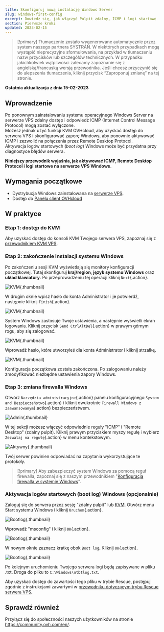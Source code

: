 ```yaml
---
title: Skonfiguruj nową instalację Windows Server
slug: windows-first-config
excerpt: Dowiedz się, jak włączyć Pulpit zdalny, ICMP i logi startowe
section: Pierwsze kroki
updated: 2023-02-15
---
```


> [!primary]
> Tłumaczenie zostało wygenerowane automatycznie przez system naszego partnera SYSTRAN. W niektórych przypadkach mogą wystąpić nieprecyzyjne sformułowania, na przykład w tłumaczeniu nazw przycisków lub szczegółów technicznych. W przypadku jakichkolwiek wątpliwości zalecamy zapoznanie się z angielską/francuską wersją przewodnika. Jeśli chcesz przyczynić się do ulepszenia tłumaczenia, kliknij przycisk “Zaproponuj zmianę” na tej stronie.
> 

**Ostatnia aktualizacja z dnia 15-02-2023**

## Wprowadzenie

Po ponownym zainstalowaniu systemu operacyjnego Windows Server na serwerze VPS zdalny dostęp i odpowiedź ICMP (Internet Control Message Protocol) mogą zostać wyłączone.<br>
Możesz jednak użyć funkcji KVM OVHcloud, aby uzyskać dostęp do serwera VPS i skonfigurować zaporę Windows, aby ponownie aktywować ICMP i zezwolić na połączenia przez Remote Desktop Protocol.<br>
Aktywacja logów startowych (*boot log*) Windows może być przydatna przy diagnostyce błędów serwera.

**Niniejszy przewodnik wyjaśnia, jak aktywować ICMP, Remote Desktop Protocol i logi startowe na serwerze VPS Windows.**

## Wymagania początkowe

- Dystrybucja Windows zainstalowana na [serwerze VPS](https://www.ovhcloud.com/pl/vps/).
- Dostęp do [Panelu client OVHcloud](https://www.ovh.com/auth/?action=gotomanager&from=https://www.ovh.pl/&ovhSubsidiary=pl)

## W praktyce

### Etap 1: dostęp do KVM

Aby uzyskać dostęp do konsoli KVM Twojego serwera VPS, zapoznaj się z [przewodnikiem KVM VPS](https://docs.ovh.com/pl/vps/kvm_na_serwerach_vps/).

### Etap 2: zakończenie instalacji systemu Windows

Po zakończeniu sesji KVM wyświetlają się monitory konfiguracji początkowej. Tutaj skonfiguruj **kraj/region**, **język systemu Windows** oraz **układ klawiatury**. Po przeprowadzeniu tej operacji kliknij `Next`{.action}.

![KVM](images/setup-03.png){.thumbnail}

W drugim oknie wpisz hasło do konta Administrator i je potwierdź, następnie kliknij `Finish`{.action}.

![KVM](images/setup-04.png){.thumbnail}

System Windows zastosuje Twoje ustawienia, a następnie wyświetli ekran logowania. Kliknij przycisk `Send CtrlAltDel`{.action} w prawym górnym rogu, aby się zalogować.

![KVM](images/setup-05.png){.thumbnail}

Wprowadź hasło, które utworzyłeś dla konta Administrator i kliknij strzałkę.

![KVM](images/setup-06.png){.thumbnail}

Konfiguracja początkowa została zakończona. Po zalogowaniu należy zmodyfikować niezbędne ustawienia zapory Windows.

### Etap 3: zmiana firewalla Windows

Otwórz `Narzędzia administracyjne`{.action} panelu konfiguracyjnego `System and Bezpieczeństwo`{.action} i kliknij dwukrotnie `Firewall Windows z zaawansowanym`{.action} bezpieczeństwem.

![Admin](images/windows4.png){.thumbnail}

W tej sekcji możesz włączyć odpowiednie reguły "ICMP" i "Remote Desktop" (zdalny pulpit). Kliknij prawym przyciskiem myszy regułę i wybierz `Zezwalaj na regułę`{.action} w menu kontekstowym.

![Aktywny](images/windows5.png){.thumbnail}

Twój serwer powinien odpowiadać na zapytania wykorzystujące te protokoły.

> [!primary]
> Aby zabezpieczyć system Windows za pomocą reguł firewalla, zapoznaj się z naszym przewodnikiem "[Konfiguracja firewalla w systemie Windows](https://docs.ovh.com/pl/vps/vps-firewall-windows/)".
>

### Aktywacja logów startowych (boot log) Windows (opcjonalnie)

Zaloguj się do serwera przez sesję "zdalny pulpit" lub [KVM](https://docs.ovh.com/pl/vps/kvm_na_serwerach_vps/). Otwórz menu Start systemu Windows i kliknij `Uruchom`{.action}.

![Bootlog](images/windowsboot1.png){.thumbnail}

Wprowadź "msconfig" i kliknij `OK`{.action}.

![Bootlog](images/windowsboot2.png){.thumbnail}

W nowym oknie zaznacz kratkę obok `Boot log`. Kliknij `OK`{.action}.

![Bootlog](images/windowsboot3.png){.thumbnail}

Po kolejnym uruchomieniu Twojego serwera logi będą zapisywane w pliku .txt. Droga do pliku to `C:\Windows\ntbtlog.txt`.

Aby uzyskać dostęp do zawartości tego pliku w trybie Rescue, postępuj zgodnie z instrukcjami zawartymi w [przewodniku dotyczącym trybu Rescue serwera VPS](https://docs.ovh.com/pl/vps/rescue/).

## Sprawdź również

Przyłącz się do społeczności naszych użytkowników na stronie <https://community.ovh.com/en/>.
